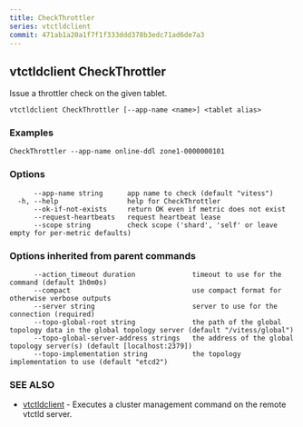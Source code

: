 ```yaml
---
title: CheckThrottler
series: vtctldclient
commit: 471ab1a20a1f7f1f333ddd378b3edc71ad6de7a3
---
```

## vtctldclient CheckThrottler

Issue a throttler check on the given tablet.

```
vtctldclient CheckThrottler [--app-name <name>] <tablet alias>
```

### Examples

```
CheckThrottler --app-name online-ddl zone1-0000000101
```

### Options

```
      --app-name string      app name to check (default "vitess")
  -h, --help                 help for CheckThrottler
      --ok-if-not-exists     return OK even if metric does not exist
      --request-heartbeats   request heartbeat lease
      --scope string         check scope ('shard', 'self' or leave empty for per-metric defaults)
```

### Options inherited from parent commands

```
      --action_timeout duration              timeout to use for the command (default 1h0m0s)
      --compact                              use compact format for otherwise verbose outputs
      --server string                        server to use for the connection (required)
      --topo-global-root string              the path of the global topology data in the global topology server (default "/vitess/global")
      --topo-global-server-address strings   the address of the global topology server(s) (default [localhost:2379])
      --topo-implementation string           the topology implementation to use (default "etcd2")
```

### SEE ALSO

* [vtctldclient](../)	 - Executes a cluster management command on the remote vtctld server.

